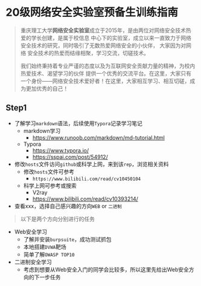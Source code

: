 # 20级网络安全实验室预备生训练指南

> 重庆理工大学**网络安全实验室**成立于2015年，是由两位对网络安全技术热爱的学长创建，是属于校信息 中心下的实验室，成立以来一直致力于网络安全技术的研究，同时吸引了无数热爱网络安全的小伙伴， 大家因为对网络 安全技术的热爱而结缘相聚，学习交流，切磋技术。 
>
> 我们始终秉持着专业严谨的态度以及为互联网安全贡献力量的精神，为校内热爱技术、渴望学习的伙伴 提供一个优秀的交流平台。在这里，大家只有一个身份——网络安全技术爱好者！在这里，大家相互学习、相互切磋，成为更加优秀的自己！

## Step1

+ 了解学习`markdown`语法，后续使用`Typora`记录学习笔记
  + markdown学习
    + https://www.runoob.com/markdown/md-tutorial.html
  + Typora
    + https://www.typora.io/
    + https://sspai.com/post/54912/
+ 修改`hosts`文件访问`github`或科学上网，来到该`rep`，浏览相关资料
  + 修改`hosts`文件可参考
    + `https://www.bilibili.com/read/cv10450104`
  + 科学上网可参考或搜索
    + V2ray
    + https://www.bilibili.com/read/cv10393214/
+ 查看xxx，选择自己感兴趣的方向`WEB` or `二进制`

> 以下是两个方向分别进行的任务

+ Web安全学习
  + 了解并安装`burpsuite`，成功测试抓包
  + 本地搭建`DVWA`靶场
  + 简单了解`OWASP TOP10`
+ 二进制安全学习
  + 考虑到想要从Web安全入门的同学会比较多，所以这里先给出Web安全方向的下一步任务



## 





